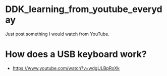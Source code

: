 # DDK_learning_from_youtube_everyday
Just post something I would watch from YouTube.

# How does a USB keyboard work?
* https://www.youtube.com/watch?v=wdgULBpRoXk
